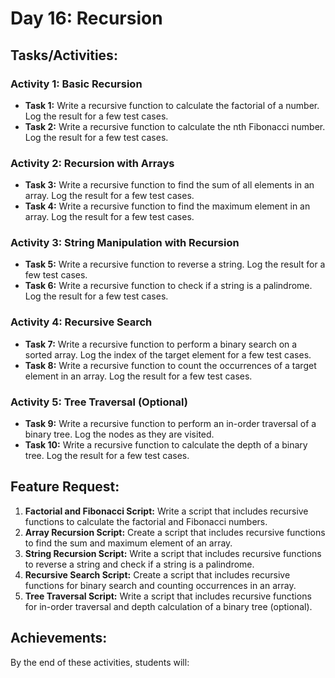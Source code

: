 # Day 16: Recursion

## Tasks/Activities:

### Activity 1: Basic Recursion

- **Task 1:** Write a recursive function to calculate the factorial of a number. Log the result for a few test cases.
- **Task 2:** Write a recursive function to calculate the nth Fibonacci number. Log the result for a few test cases.

### Activity 2: Recursion with Arrays

- **Task 3:** Write a recursive function to find the sum of all elements in an array. Log the result for a few test cases.
- **Task 4:** Write a recursive function to find the maximum element in an array. Log the result for a few test cases.

### Activity 3: String Manipulation with Recursion

- **Task 5:** Write a recursive function to reverse a string. Log the result for a few test cases.
- **Task 6:** Write a recursive function to check if a string is a palindrome. Log the result for a few test cases.

### Activity 4: Recursive Search

- **Task 7:** Write a recursive function to perform a binary search on a sorted array. Log the index of the target element for a few test cases.
- **Task 8:** Write a recursive function to count the occurrences of a target element in an array. Log the result for a few test cases.

### Activity 5: Tree Traversal (Optional)

- **Task 9:** Write a recursive function to perform an in-order traversal of a binary tree. Log the nodes as they are visited.
- **Task 10:** Write a recursive function to calculate the depth of a binary tree. Log the result for a few test cases.

## Feature Request:

1. **Factorial and Fibonacci Script:** Write a script that includes recursive functions to calculate the factorial and Fibonacci numbers.
2. **Array Recursion Script:** Create a script that includes recursive functions to find the sum and maximum element of an array.
3. **String Recursion Script:** Write a script that includes recursive functions to reverse a string and check if a string is a palindrome.
4. **Recursive Search Script:** Create a script that includes recursive functions for binary search and counting occurrences in an array.
5. **Tree Traversal Script:** Write a script that includes recursive functions for in-order traversal and depth calculation of a binary tree (optional).

## Achievements:

By the end of these activities, students will:
